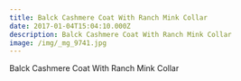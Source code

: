 ```yaml
---
title: Balck Cashmere Coat With Ranch Mink Collar
date: 2017-01-04T15:04:10.000Z
description: Balck Cashmere Coat With Ranch Mink Collar
image: /img/_mg_9741.jpg
---
```

Balck Cashmere Coat With Ranch Mink Collar
